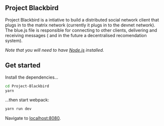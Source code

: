 ## Project Blackbird

Project Blackbird is a intiative to build a distributed social network client that plugs in to the matrix network (currently it plugs in to the devnet network). The blue.js file is responsible for connecting to other clients, delivering and receiving messages ( and in the future a decentralised recomendation system).

_Note that you will need to have [Node.js](https://nodejs.org) installed._

## Get started

Install the dependencies...

```bash
cd Project-Blackbird
yarn
```

...then start webpack:

```bash
yarn run dev
```

Navigate to [localhost:8080](http://localhost:8080).
